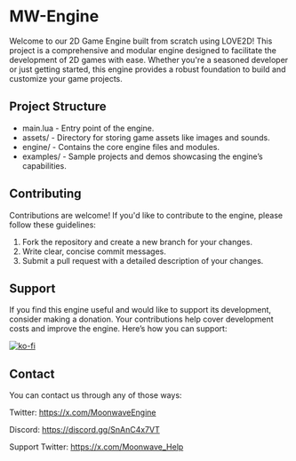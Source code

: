# MW-Engine

Welcome to our 2D Game Engine built from scratch using LOVE2D! This project is a comprehensive and modular engine designed to facilitate the development of 2D games with ease. Whether you're a seasoned developer or just getting started, this engine provides a robust foundation to build and customize your game projects.

## Project Structure

- main.lua - Entry point of the engine.
- assets/ - Directory for storing game assets like images and sounds.
- engine/ - Contains the core engine files and modules.
- examples/ - Sample projects and demos showcasing the engine’s capabilities.

## Contributing

Contributions are welcome! If you'd like to contribute to the engine, please follow these guidelines:
1. Fork the repository and create a new branch for your changes.
2. Write clear, concise commit messages.
3. Submit a pull request with a detailed description of your changes.

## Support
If you find this engine useful and would like to support its development, consider making a donation. Your contributions help cover development costs and improve the engine. Here’s how you can support:

[![ko-fi](https://ko-fi.com/img/githubbutton_sm.svg)](https://ko-fi.com/M4M5XFVTB)

## Contact
You can contact us through any of those ways:

Twitter: https://x.com/MoonwaveEngine

Discord: https://discord.gg/SnAnC4x7VT

Support Twitter: https://x.com/Moonwave_Help
